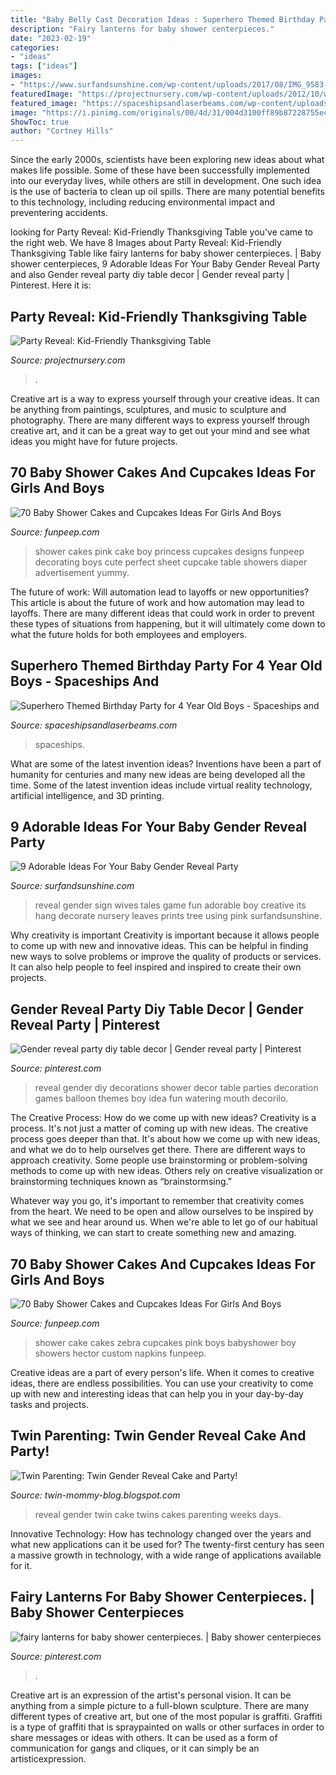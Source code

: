 ```yaml
---
title: "Baby Belly Cast Decoration Ideas : Superhero Themed Birthday Party For 4 Year Old Boys"
description: "Fairy lanterns for baby shower centerpieces."
date: "2023-02-19"
categories:
- "ideas"
tags: ["ideas"]
images:
- "https://www.surfandsunshine.com/wp-content/uploads/2017/08/IMG_9583-800x1154.jpg"
featuredImage: "https://projectnursery.com/wp-content/uploads/2012/10/we-are-so-thankful-11.jpg"
featured_image: "https://spaceshipsandlaserbeams.com/wp-content/uploads/2015/09/boys-superhero-birthday-ideas-345.jpg"
image: "https://i.pinimg.com/originals/00/4d/31/004d3100ff89b87228755ec338e96379.jpg"
ShowToc: true
author: "Cortney Hills"
---
```



Since the early 2000s, scientists have been exploring new ideas about what makes life possible. Some of these have been successfully implemented into our everyday lives, while others are still in development. One such idea is the use of bacteria to clean up oil spills. There are many potential benefits to this technology, including reducing environmental impact and preventering accidents.

	

		
looking for Party Reveal: Kid-Friendly Thanksgiving Table you've came to the right web. We have 8 Images about Party Reveal: Kid-Friendly Thanksgiving Table like fairy lanterns for baby shower centerpieces. | Baby shower centerpieces, 9 Adorable Ideas For Your Baby Gender Reveal Party and also Gender reveal party diy table decor | Gender reveal party | Pinterest. Here it is:
		
    
## Party Reveal: Kid-Friendly Thanksgiving Table

<img loading=lazy src="https://projectnursery.com/wp-content/uploads/2012/10/we-are-so-thankful-11.jpg" onerror="this.onerror=null;this.src='https://tse3.mm.bing.net/th?id=OIP.HE-_QeiWdUrs5AzasCKWEAHaE8&amp;pid=15.1';" alt="Party Reveal: Kid-Friendly Thanksgiving Table">

_Source: projectnursery.com_

>. 

	

Creative art is a way to express yourself through your creative ideas. It can be anything from paintings, sculptures, and music to sculpture and photography. There are many different ways to express yourself through creative art, and it can be a great way to get out your mind and see what ideas you might have for future projects.

    
## 70 Baby Shower Cakes And Cupcakes Ideas For Girls And Boys

<img loading=lazy src="https://funpeep.com/wp-content/uploads/2015/04/Pink-Baby-Shower-Cake.jpg" onerror="this.onerror=null;this.src='https://tse2.mm.bing.net/th?id=OIP.QO7PRMzRk17Z6m_I253dmgHaHB&amp;pid=15.1';" alt="70 Baby Shower Cakes and Cupcakes Ideas For Girls And Boys">

_Source: funpeep.com_

>shower cakes pink cake boy princess cupcakes designs funpeep decorating boys cute perfect sheet cupcake table showers diaper advertisement yummy. 

	

The future of work: Will automation lead to layoffs or new opportunities?
This article is about the future of work and how automation may lead to layoffs. There are many different ideas that could work in order to prevent these types of situations from happening, but it will ultimately come down to what the future holds for both employees and employers.

    
## Superhero Themed Birthday Party For 4 Year Old Boys - Spaceships And

<img loading=lazy src="https://spaceshipsandlaserbeams.com/wp-content/uploads/2015/09/boys-superhero-birthday-ideas-345.jpg" onerror="this.onerror=null;this.src='https://tse4.mm.bing.net/th?id=OIP.m3-vOkaafjnfnDCut8pT2QHaE7&amp;pid=15.1';" alt="Superhero Themed Birthday Party for 4 Year Old Boys - Spaceships and">

_Source: spaceshipsandlaserbeams.com_

>spaceships. 

	

What are some of the latest invention ideas?
Inventions have been a part of humanity for centuries and many new ideas are being developed all the time. Some of the latest invention ideas include virtual reality technology, artificial intelligence, and 3D printing.

    
## 9 Adorable Ideas For Your Baby Gender Reveal Party

<img loading=lazy src="https://www.surfandsunshine.com/wp-content/uploads/2017/08/IMG_9583-800x1154.jpg" onerror="this.onerror=null;this.src='https://tse4.mm.bing.net/th?id=OIP.G5Ef43CzZQipe3tdm0NcGwHaKr&amp;pid=15.1';" alt="9 Adorable Ideas For Your Baby Gender Reveal Party">

_Source: surfandsunshine.com_

>reveal gender sign wives tales game fun adorable boy creative its hang decorate nursery leaves prints tree using pink surfandsunshine. 

	

Why creativity is important
Creativity is important because it allows people to come up with new and innovative ideas. This can be helpful in finding new ways to solve problems or improve the quality of products or services. It can also help people to feel inspired and inspired to create their own projects.

    
## Gender Reveal Party Diy Table Decor | Gender Reveal Party | Pinterest

<img loading=lazy src="https://s-media-cache-ak0.pinimg.com/736x/fe/18/f7/fe18f7bfdb6e63041b20299ac06a8a35--gender-reveal-ideas-for-party-decoration-diy-gender-reveal-ideas-for-party-diy.jpg" onerror="this.onerror=null;this.src='https://tse1.mm.bing.net/th?id=OIP.sJ9J-FzU6lwyPXAVIDHRkwHaJ3&amp;pid=15.1';" alt="Gender reveal party diy table decor | Gender reveal party | Pinterest">

_Source: pinterest.com_

>reveal gender diy decorations shower decor table parties decoration games balloon themes boy idea fun watering mouth decorilo. 

	

The Creative Process: How do we come up with new ideas?
Creativity is a process. It's not just a matter of coming up with new ideas. The creative process goes deeper than that. It's about how we come up with new ideas, and what we do to help ourselves get there.
There are different ways to approach creativity. Some people use brainstorming or problem-solving methods to come up with new ideas. Others rely on creative visualization or brainstorming techniques known as “brainstormsing.”

Whatever way you go, it's important to remember that creativity comes from the heart. We need to be open and allow ourselves to be inspired by what we see and hear around us. When we're able to let go of our habitual ways of thinking, we can start to create something new and amazing.

    
## 70 Baby Shower Cakes And Cupcakes Ideas For Girls And Boys

<img loading=lazy src="https://funpeep.com/wp-content/uploads/2015/04/baby-shower-cake-for-girl.jpg" onerror="this.onerror=null;this.src='https://tse4.mm.bing.net/th?id=OIP.tx17wC2XkH6Tyxgb-H-4YAHaIZ&amp;pid=15.1';" alt="70 Baby Shower Cakes and Cupcakes Ideas For Girls And Boys">

_Source: funpeep.com_

>shower cake cakes zebra cupcakes pink boys babyshower boy showers hector custom napkins funpeep. 

	

Creative ideas are a part of every person's life. When it comes to creative ideas, there are endless possibilities. You can use your creativity to come up with new and interesting ideas that can help you in your day-by-day tasks and projects. 

    
## Twin Parenting: Twin Gender Reveal Cake And Party!

<img loading=lazy src="http://4.bp.blogspot.com/-DXl0RQ7B1Do/UR0ThncO3pI/AAAAAAAAAFA/3HdFNXoGjwM/s1600/photo%2B1.JPG" onerror="this.onerror=null;this.src='https://tse4.mm.bing.net/th?id=OIP.Tl7H8lFLhD0hIf0zL0KR3wHaD9&amp;pid=15.1';" alt="Twin Parenting: Twin Gender Reveal Cake and Party!">

_Source: twin-mommy-blog.blogspot.com_

>reveal gender twin cake twins cakes parenting weeks days. 

	

Innovative Technology: How has technology changed over the years and what new applications can it be used for?
The twenty-first century has seen a massive growth in technology, with a wide range of applications available for it.

    
## Fairy Lanterns For Baby Shower Centerpieces. | Baby Shower Centerpieces

<img loading=lazy src="https://i.pinimg.com/originals/00/4d/31/004d3100ff89b87228755ec338e96379.jpg" onerror="this.onerror=null;this.src='https://tse1.mm.bing.net/th?id=OIP.4-9FEKajdOifWJmvGeB66wHaNG&amp;pid=15.1';" alt="fairy lanterns for baby shower centerpieces. | Baby shower centerpieces">

_Source: pinterest.com_

>. 

	

Creative art is an expression of the artist's personal vision. It can be anything from a simple picture to a full-blown sculpture. There are many different types of creative art, but one of the most popular is graffiti. Graffiti is a type of graffiti that is spraypainted on walls or other surfaces in order to share messages or ideas with others. It can be used as a form of communication for gangs and cliques, or it can simply be an artisticexpression.

